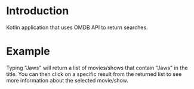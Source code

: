# Introduction
Kotlin application that uses OMDB API to return searches.


# Example 
Typing "Jaws" will return a list of movies/shows that contain "Jaws" in the title. You can then click on a specific result from the returned list to see more information about the selected movie/show.
